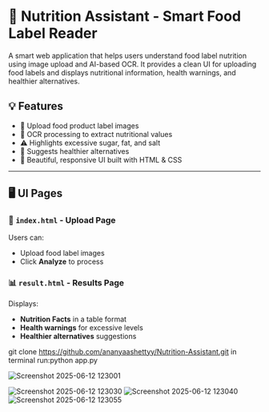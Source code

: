 # 🥗 Nutrition Assistant - Smart Food Label Reader

A smart web application that helps users understand food label nutrition using image upload and AI-based OCR. It provides a clean UI for uploading food labels and displays nutritional information, health warnings, and healthier alternatives.

## 💡 Features

- 📸 Upload food product label images
- 🧠 OCR processing to extract nutritional values
- ⚠️ Highlights excessive sugar, fat, and salt
- 🍏 Suggests healthier alternatives
- 🎨 Beautiful, responsive UI built with HTML & CSS

---

## 🖥️ UI Pages

### 📄 `index.html` - Upload Page

Users can:
- Upload food label images
- Click **Analyze** to process



### 📊 `result.html` - Results Page

Displays:
- **Nutrition Facts** in a table format
- **Health warnings** for excessive levels
- **Healthier alternatives** suggestions



git clone https://github.com/ananyaashettyy/Nutrition-Assistant.git
in terminal run:python app.py

![Screenshot 2025-06-12 123001](https://github.com/user-attachments/assets/be422628-d5dd-4003-90fe-dbb0ac366c13)

![Screenshot 2025-06-12 123030](https://github.com/user-attachments/assets/a6384e24-e2d2-4e95-a8f5-b73f915d3df0)
![Screenshot 2025-06-12 123040](https://github.com/user-attachments/assets/91395856-f372-4d7d-905d-2b6454f6f9b3)
![Screenshot 2025-06-12 123055](https://github.com/user-attachments/assets/7df7f639-c582-4271-9967-b205bce299a7)
